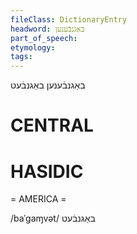 ```yaml
---
fileClass: DictionaryEntry
headword: באַגנבֿענען
part_of_speech: 
etymology: 
tags: 
---
```

באַגנבֿענען
באַגנבֿעט

CENTRAL
========

HASIDIC
=======
= AMERICA = 

/baˈgaɱvət/ באַגנבֿעט